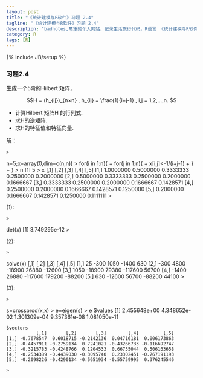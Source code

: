 ```yaml
---
layout: post
title: "《统计建模与R软件》习题 2.4"
tagline: "《统计建模与R软件》习题 2.4"
description: "badnotes,萬軍的个人网站，记录生活旅行代码。R语言 《统计建模与R软件》习题 2.4"
category: R
tags: [R]
---
```

{% include JB/setup %}

### 习题2.4
生成一个5阶的Hilbert 矩阵，

$$H = (h_{ij})_{n×n} , h_{ij} = \frac{1}{i+j-1} , i,j = 1,2,...,n. $$

* 计算Hilbert 矩阵H 的行列式.
* 求H的逆矩阵.
* 求H的特征值和特征向量.

解：

	>
n=5;x=array(0,dim=c(n,n))
	> for(i in 1:n){
	+ for(j in 1:n){
	+ x[i,j]<-1/(i+j-1)
	+ }
	+ }
	> n
	[1] 5
	> x
	          [,1]      [,2]      [,3]      [,4]      [,5]
	[1,] 1.0000000 0.5000000 0.3333333 0.2500000 0.2000000
	[2,] 0.5000000 0.3333333 0.2500000 0.2000000 0.1666667
	[3,] 0.3333333 0.2500000 0.2000000 0.1666667 0.1428571
	[4,] 0.2500000 0.2000000 0.1666667 0.1428571 0.1250000
	[5,] 0.2000000 0.1666667 0.1428571 0.1250000 0.1111111
	>

(1):

	> 
det(x)
	[1] 3.749295e-12
	> 

(2):
	
	> 
solve(x)
	      [,1]   [,2]    [,3]    [,4]   [,5]
	[1,]    25   -300    1050   -1400    630
	[2,]  -300   4800  -18900   26880 -12600
	[3,]  1050 -18900   79380 -117600  56700
	[4,] -1400  26880 -117600  179200 -88200
	[5,]   630 -12600   56700  -88200  44100
	> 

(3):

	> 
s=crossprod(x,x)
	> e=eigen(s)
	> e
	$values
	[1] 2.455648e+00 4.348652e-02 1.301309e-04 9.357361e-08 1.081050e-11

	$vectors
	           [,1]       [,2]       [,3]        [,4]         [,5]
	[1,] -0.7678547  0.6018715 -0.2142136  0.04716181  0.006173863
	[2,] -0.4457911 -0.2759134  0.7241021 -0.43266733 -0.116692747
	[3,] -0.3215783 -0.4248766  0.1204533  0.66735044  0.506163658
	[4,] -0.2534389 -0.4439030 -0.3095740  0.23302451 -0.767191193
	[5,] -0.2098226 -0.4290134 -0.5651934 -0.55759995  0.376245546

	> 